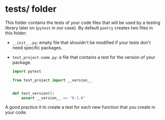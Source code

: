 # tests/ folder

This folder contains the tests of your code files that will be used by a testing library later on (`pytest` in our case).
By default `poetry` creates two files in this folder:

- `__init__.py`: empty file that shouldn't be modified if your tests don't need specific packages.
- `test_project-name.py`: a file that contains a test for the version of your package.

    ```python
    import pytest
    
    from test_project import __version__


    def test_version():
        assert __version__ == "0.1.0"
    ```

A good practice it to create a test for each new function that you create in your code.

<!-- TODO: add details about test -->
